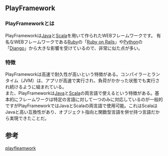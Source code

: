 ## PlayFramework

### PlayFrameworkとは

PlayFrameworkは[Java]()と[Scala]()を用いて作られたWEBフレームワークです。
有名なWEBフレームワークである[Ruby]()の「[Ruby on Rails]()」や[Python]()の「[Django]()」から大きな影響を受けているので、非常に似た点が多い。

### 特徴
PlayFrameworkは高速で耐久性が高いという特徴がある。コンパイラーとランタイム（JVM）は、アプリが高速で実行され、負荷がかかった状態でも実行され続けるように組まれている。  
また、PlayFrameworkは[Java]()と[Scala]()の両言語で使えるという特徴がある。基本的にフレームワークは特定の言語に対して一つのみに対応しているのが一般的ですがPlayFrameworkではJavaとScalaの両言語で使用可能。これはScalaはJavaと高い互換性があり、オブジェクト指向と関数型言語を併せ持つ言語だから実現できたことだ。  

###

## 参考
[playfleamwork](https://www.playframework.com/documentation/2.8.x/Home)
